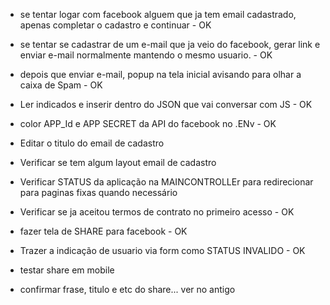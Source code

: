 - se tentar logar com facebook alguem que ja tem email cadastrado, apenas completar o cadastro e continuar - OK
- se tentar se cadastrar de um e-mail que ja veio do facebook, gerar link e enviar e-mail normalmente mantendo o mesmo usuario. - OK 
- depois que enviar e-mail, popup na tela inicial avisando para olhar a caixa de Spam - OK
- Ler indicados e inserir dentro do JSON que vai conversar com JS - OK
- color APP_Id e APP SECRET da API do facebook no .ENv - OK

- Editar o titulo do email de cadastro
- Verificar se tem algum layout email de cadastro
- Verificar STATUS da aplicação na MAINCONTROLLEr para redirecionar para paginas fixas quando necessário
- Verificar se ja aceitou termos de contrato no primeiro acesso - OK

- fazer tela de SHARE para facebook - OK
- Trazer a indicação de usuario via form como STATUS INVALIDO - OK

- testar share em mobile
- confirmar frase, titulo e etc do share... ver no antigo